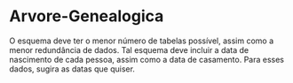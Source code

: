 # Arvore-Genealogica
O esquema deve ter o menor número  de tabelas possível, assim como a menor redundância de dados.
Tal esquema deve incluir a data 
de nascimento de cada pessoa, assim como a data de casamento. Para esses dados, sugira as 
datas que quiser.
